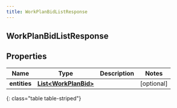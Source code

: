 ```yaml
---
title: WorkPlanBidListResponse
---
```

## WorkPlanBidListResponse


## Properties

| Name | Type | Description | Notes |
| ------------ | ------------- | ------------- | ------------- |
| **entities** | <!----><!---->[**List&lt;WorkPlanBid&gt;**](WorkPlanBid.html)<!----> |  |  [optional] |
{: class="table table-striped"}



